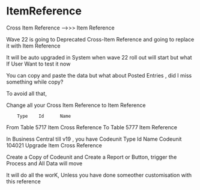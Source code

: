 # ItemReference
Cross Item Reference -->>> Item Reference

Wave 22 is going to Deprecated Cross-Item Reference and going to replace it with Item Reference

It will be auto upgraded in System when wave 22 roll out will start but what If User Want to test it now

You can copy and paste the data but what about Posted Entries , did I miss something while copy?

To avoid all that, 


Change all your Cross Item Reference to Item Reference

        Type	Id	    Name
From    Table	5717	Item Cross Reference
To      Table	5777	Item Reference

In Business Central till v19 , you have Codeunit 
Type	Id	Name
Codeunit	104021	Upgrade Item Cross Reference

Create a Copy of Codeunit and Create a Report or Button,
trigger the Process and All Data will move


It will do all the worK, Unless you have done someother customisation with this reference

